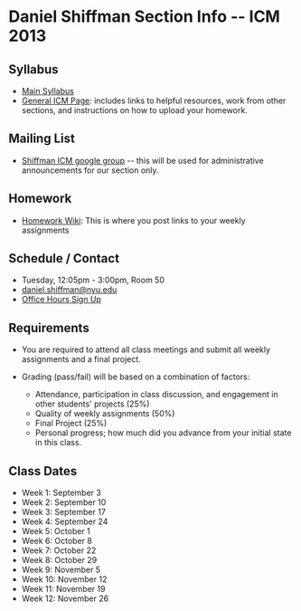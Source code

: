 Daniel Shiffman Section Info -- ICM 2013
========================================

Syllabus
--------
- [Main Syllabus](https://github.com/ITPNYU/ICM-2013/blob/master/Syllabus-2013.md)
- [General ICM Page](https://github.com/ITPNYU/ICM-2013/blob/master/README.md): includes links to helpful resources, work from other sections, and instructions on how to upload your homework.

Mailing List
------------
-  [Shiffman ICM google group](https://groups.google.com/a/itp.nyu.edu/group/icm-shiffman) -- this will be used for administrative announcements for our section only.

Homework
--------
- [Homework Wiki](https://github.com/ITPNYU/ICM-2013/wiki/Homework-Shiffman-Tuesday): This is where you post links to your weekly assignments

Schedule / Contact
------------------
- Tuesday, 12:05pm - 3:00pm, Room 50
- daniel.shiffman@nyu.edu
- [Office Hours Sign Up](https://itp.nyu.edu/inwiki/Signup/Shiffman)

Requirements
------------
- You are required to attend all class meetings and submit all weekly assignments and a final project.

- Grading (pass/fail) will be based on a combination of factors:
    - Attendance, participation in class discussion, and engagement in other students' projects (25%)
    - Quality of weekly assignments (50%) 
    - Final Project (25%)
    - Personal progress; how much did you advance from your initial state in this class.

Class Dates
-----------
- Week 1: September 3
- Week 2: September 10
- Week 3: September 17
- Week 4: September 24
- Week 5: October 1
- Week 6: October 8
- Week 7: October 22
- Week 8: October 29
- Week 9: November 5
- Week 10: November 12
- Week 11: November 19
- Week 12: November 26